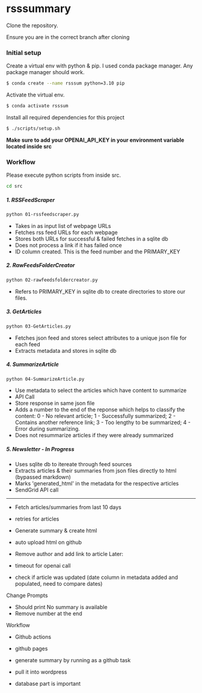 # rsssummary

Clone the repository.

Ensure you are in the correct branch after cloning

### Initial setup
Create a virtual env with python & pip. I used conda package manager. Any package manager should work.
```sh
$ conda create --name rsssum python=3.10 pip
```

Activate the virtual env.
```sh
$ conda activate rsssum
```

Install all required dependencies for this project
```sh
$ ./scripts/setup.sh
```

**Make sure to add your OPENAI_API_KEY in your environment variable located inside src**

### Workflow
Please execute python scripts from inside src. 
```sh
cd src
```
##### 1. RSSFeedScraper
```sh
python 01-rssfeedscraper.py
```
- Takes in as input list of webpage URLs
- Fetches rss feed URLs for each webpage
- Stores both URLs for successful & failed fetches in a sqlite db
- Does not process a link if it has failed once
- ID column created. This is the feed number and the PRIMARY_KEY

##### 2. RawFeedsFolderCreator
```sh
python 02-rawfeedsfoldercreator.py
```
- Refers to PRIMARY_KEY in sqlite db to create directories to store our files.

##### 3. GetArticles
```sh
python 03-GetArticles.py
```
- Fetches json feed and stores select attributes to a unique json file for each feed
- Extracts metadata and stores in sqlite db

##### 4. SummarizeArticle
```sh
python 04-SummarizeArticle.py
```
- Use metadata to select the articles which have content to summarize
- API Call
- Store response in same json file
- Adds a number to the end of the reponse which helps to classify the content: 0 - No relevant article; 1 - Successfully summarized; 2 - Contains another reference link; 3 - Too lengthy to be summarized; 4 - Error during summarizing.
- Does not resummarize articles if they were already summarized

##### 5. Newsletter - In Progress
- Uses sqlite db to itereate through feed sources
- Extracts articles & their summaries from json files directly to html (bypassed markdown)
- Marks 'generated_html' in the metadata for the respective articles
- SendGrid API call
-----

- Fetch articles/summaries from last 10 days

- retries for articles
- Generate summary & create html
- auto upload html on github
- Remove author and add link to article
Later:
- timeout for openai call
- check if article was updated (date column in metadata added and populated, need to compare dates)

Change Prompts
- Should print No summary is available
- Remove number at the end

Workflow
- Github actions
- github pages
- generate summary by running as a github task
- pull it into wordpress

- database part is important
